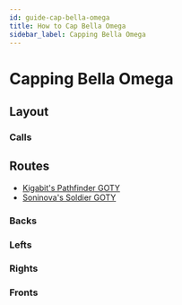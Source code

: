 ```yaml
---
id: guide-cap-bella-omega
title: How to Cap Bella Omega
sidebar_label: Capping Bella Omega
---
```

# Capping Bella Omega
## Layout
### Calls
## Routes
- [Kigabit's Pathfinder GOTY](http://www.youtube.com/playlist?list=PLor2TDMmuFQx60qYp3XsqAPkTxEg3cOL3)
- [Soninova's Soldier GOTY](https://youtu.be/_XGpuNuo6Zo)
### Backs
### Lefts
### Rights
### Fronts